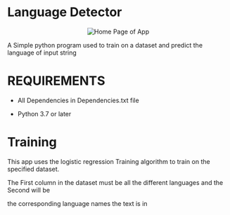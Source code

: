 # Language Detector

<p align = "center">
  <img title="Home" alt="Home Page of App" src="https://user-images.githubusercontent.com/113833707/219943138-089d05ae-53df-4696-8d2a-7b01eb386954.png">
 </p>

 
A Simple python program used to train on a dataset and predict the language of input string

# REQUIREMENTS
* All Dependencies in Dependencies.txt file  

* Python 3.7 or later

# Training
This app uses the logistic regression Training algorithm to train on the specified dataset.  

The First column in the dataset must be all the different languages and the Second will be   

the corresponding language names the text is in

